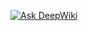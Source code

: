 [![Ask DeepWiki](https://deepwiki.com/badge.svg)](https://deepwiki.com/Oichkatzelesfrettschen/minix318)
